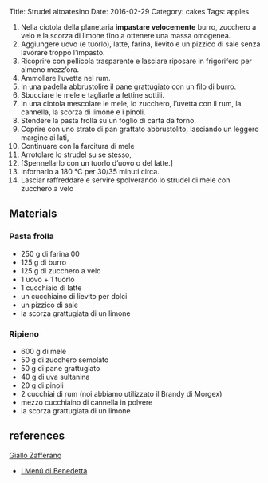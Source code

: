 Title: Strudel altoatesino
Date: 2016-02-29
Category: cakes
Tags: apples


1. Nella ciotola della planetaria **impastare velocemente** burro,
zucchero a velo e la scorza di limone fino a ottenere una massa
omogenea.
2. Aggiungere uovo (e tuorlo), latte, farina, lievito e un pizzico di
sale senza lavorare troppo l’impasto.
3. Ricoprire con pellicola trasparente e lasciare riposare in
frigorifero per almeno mezz’ora.
4. Ammollare l’uvetta nel rum.
5. In una padella abbrustolire il pane grattugiato con un filo di burro.
6. Sbucciare le mele e tagliarle a fettine sottili.
7. In una ciotola mescolare le mele, lo zucchero, l’uvetta con il rum,
la cannella, la scorza di limone e i pinoli.
8. Stendere la pasta frolla su un foglio di carta da forno. 
9. Coprire con uno strato di pan grattato abbrustolito, lasciando un
leggero margine ai lati,
10. Continuare con la farcitura di mele 
11. Arrotolare lo strudel su se stesso, 
12. [Spennellarlo con un tuorlo d’uovo o del latte.]
13. Infornarlo a 180 °C per 30/35 minuti circa.
14. Lasciar raffreddare e servire spolverando lo strudel di mele con
zucchero a velo


## Materials

### Pasta frolla

* 250 g di farina 00
* 125 g di burro
* 125 g di zucchero a velo
* 1 uovo + 1 tuorlo
* 1 cucchiaio di latte
* un cucchiaino di lievito per dolci
* un pizzico di sale
* la scorza grattugiata di un limone

### Ripieno

* 600 g di mele
* 50 g di zucchero semolato
* 50 g di pane grattugiato
* 40 g di uva sultanina
* 20 g di pinoli
* 2 cucchiai di rum (noi abbiamo utilizzato il Brandy di Morgex)
* mezzo cucchiaino di cannella in polvere
* la scorza grattugiata di un limone


## references

[Giallo Zafferano](http://blog.giallozafferano.it/ricetteconamore/strudel-di-mele-con-pasta-frolla/)
- [I Menú di Benedetta](http://imenudibenedetta.blogspot.it/2013/01/strudel-di-frolla-alle-mele.html)

